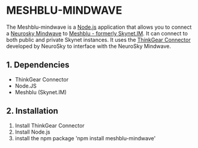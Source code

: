 # MESHBLU-MINDWAVE

The Meshblu-mindwave is a [Node.js](http://nodejs.org/) application that allows you to connect a [Neurosky Mindwave](http://store.neurosky.com/products/mindwave-mobile) to [Meshblu - formerly Skynet.IM](http://meshblu.octoblu.com). It can connect
to both public and private Skynet instances. It uses the [ThinkGear Connector](http://developer.neurosky.com/docs/doku.php?id=thinkgear_connector_tgc) developed by NeuroSky to interface with the NeuroSky Mindwave. 

## 1. Dependencies

* ThinkGear Connector
* Node.JS
* Meshblu (Skynet.IM)

## 2. Installation
1. Install ThinkGear Connector
2. Install Node.js
3. install the npm package 'npm install meshblu-mindwave'